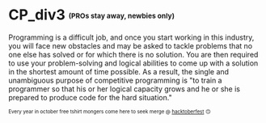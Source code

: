 # CP_div3 <sub><sup><sub><sup>(PROs stay away, newbies only)</sup></sub></sup></sub>
Programming is a difficult job, and once you start working in this industry, you will face new obstacles and may be asked to tackle problems that no one else has solved or for which there is no solution. You are then required to use your problem-solving and logical abilities to come up with a solution in the shortest amount of time possible. As a result, the single and unambiguous purpose of competitive programming is "to train a programmer so that his or her logical capacity grows and he or she is prepared to produce code for the hard situation."


<sub><sup>Every year in october free tshirt mongers come here to seek merge @ [hacktoberfest][1]  :upside_down_face:</sup></sub>

[1]: https://hacktoberfest.com
